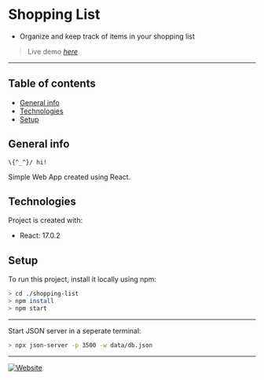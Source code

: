 # Shopping List

- Organize and keep track of items in your shopping list

> Live demo [_here_](https://chris-iscoding.github.io/shopping-list)

---

## Table of contents

- [General info](#general-info)
- [Technologies](#technologies)
- [Setup](#setup)

## General info

```
\{^_^}/ hi!
```

Simple Web App created using React.

## Technologies

Project is created with:

- React: 17.0.2

## Setup

To run this project, install it locally using npm:

```bash
> cd ./shopping-list
> npm install
> npm start
```

---

Start JSON server in a seperate terminal:

```bash
> npx json-server -p 3500 -w data/db.json
```

---

<a href='https://chris-iscoding.github.io/shopping-list/'>![Website](https://user-images.githubusercontent.com/77204121/131231768-26db7e73-3b3b-43d9-8bbe-d9e74de49255.png)</a>

